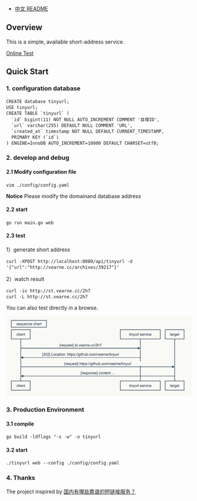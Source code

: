* [中文 README](https://github.com/vearne/tinyurl/blob/master/README_zh.md)

## Overview
This is a simple, available short-address service.

[Online Test](http://tool.vearne.cc/#/tinyurl)

## Quick Start
### 1. configuration database 
```
CREATE database tinyurl;
USE tinyurl;
CREATE TABLE `tinyurl` (
  `id` bigint(11) NOT NULL AUTO_INCREMENT COMMENT '自增ID',
  `url` varchar(255) DEFAULT NULL COMMENT 'URL',
  `created_at` timestamp NOT NULL DEFAULT CURRENT_TIMESTAMP,
  PRIMARY KEY (`id`)
) ENGINE=InnoDB AUTO_INCREMENT=10000 DEFAULT CHARSET=utf8;
```
### 2.  develop and debug

#### 2.1  Modify configuration file 
```
vim ./config/config.yaml
```
**Notice** Please modify the domainand database address

#### 2.2 start
```
go run main.go web
```

#### 2.3 test
1）generate short address
```
curl -XPOST http://localhost:8080/api/tinyurl -d '{"url":"http://vearne.cc/archives/39217"}'
```
2）watch result
```
curl -iv http://st.vearne.cc/2h7
curl -L http://st.vearne.cc/2h7
```
You can also test directly in a browse.

![seq chart](https://raw.githubusercontent.com/vearne/tinyurl/master/seq.png)

### 3. Production Environment
#### 3.1 compile
```
go build -ldflags "-s -w" -o tinyurl
```
#### 3.2 start
```
./tinyurl web --config ./config/config.yaml
```

### 4. Thanks
The project inspired by  [国内有哪些靠谱的短链接服务？](https://www.zhihu.com/question/20188969) 



